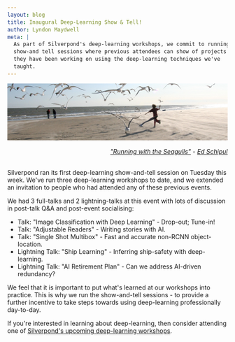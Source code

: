 ```yaml
---
layout: blog
title: Inaugural Deep-Learning Show & Tell!
author: Lyndon Maydwell
meta: |
  As part of Silverpond's deep-learning workshops, we commit to running
  show-and tell sessions where previous attendees can show of projects
  they have been working on using the deep-learning techniques we've
  taught.
---
```

<!-- /img/blog/show-and-tell -->

![](./birds.png)

<div style="text-align: right;">
  <em>
    <a href="https://www.flickr.com/photos/eschipul/386762837/in/photolist-Abg7M-8pu1mW-avBhyk-rNaauJ-6eECAT-efvVak-5aMX1v-4Emsd8-bUbh5B-pPaQhx-4v1shB-7LpFkX-5TcA2w-pmRV9n-6QVzSt-r9V4K1-bG8PHi-pougVV-bpvrin-6gK62X-G9QvSn-7FMbYX-6QeGEz-PnCbQ-eBWbNx-5CLjvD-okSvMS-ajHhuP-s2T93f-cQdqc5-bUbgsT-3fnMg-oxLNjW-5AkgxX-58piEJ-bUbgE4-f73Khf-5FAji2-bUbgH2-73uih6-bUbgTk-6FGk1x-eSmRdt-9eXeHT-2F8ZK-apuVLw-8XBWdV-on1yn8-nrxgX6-6huG24">"Running with the Seagulls"</a>
    - <a href="https://www.flickr.com/photos/eschipul/">Ed Schipul</a>
  </em>
</div>

<br />


Silverpond ran its first deep-learning show-and-tell session on Tuesday this week.
We've run three deep-learning workshops to date, and we extended an invitation to
people who had attended any of these previous events.

<!--more-->

We had 3 full-talks and 2 lightning-talks at this event with lots of discussion
in post-talk Q&A and post-event socialising:

* Talk: "Image Classification with Deep Learning" - Drop-out; Tune-in!
* Talk: "Adjustable Readers" - Writing stories with AI.
* Talk: "Single Shot Multibox" - Fast and accurate non-RCNN object-location.
* Lightning Talk: "Ship Learning" - Inferring ship-safety with deep-learning.
* Lightning Talk: "AI Retirement Plan" - Can we address AI-driven redundancy?

We feel that it is important to put what's learned at our workshops into practice.
This is why we run the show-and-tell sessions - to provide a further incentive
to take steps towards using deep-learning professionally day-to-day.

If you're interested in learning about deep-learning, then consider attending
one of [Silverpond's upcoming deep-learning workshops](/workshops).
